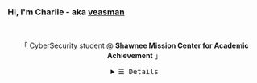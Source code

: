 ### Hi, I'm Charlie - aka [veasman](https://github.com/veasman)

<br>
<p align="center">
    「 CyberSecurity student @ <b>Shawnee Mission Center for Academic Achievement</b> 」<br>
</p>
<details align="center">
    <summary> <samp>&#9776; Details</samp></summary>
    <p align="center">
        <img align=center src=https://github-readme-stats.vercel.app/api?username=veasman&show_icons=true&theme=tokyonight/>
        <br>
        <br>
        <a href="https://github.com/veasman?tab=repositories" target="_blank"><img alt="Code"
                src="https://img.shields.io/badge/-code-202020?style=flat-square&logo=Plex&logoColor=white"></a>
        <a href="https://github.com/veasman?tab=repositories&language=cpp" target="_blank"><img alt="HTML"
                src="https://img.shields.io/badge/-C++-226386?style=flat-square&logo=C&logoColor=white"></a>
        <a href="https://github.com/veasman?tab=repositories&language=shell" target="_blank"><img alt="Sass"
                src="https://img.shields.io/badge/-Shell-198d0e?style=flat-square&logo=linux&logoColor=white"></a>
    </p>
</details>

